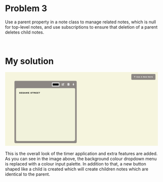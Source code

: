 # Problem 3
Use a parent property in a note class to manage related notes, which is null for top-level notes, and use subscriptions to ensure that deletion of a parent deletes child notes.

</br>

# My solution

![Sketch](/images/m1.png)

This is the overall look of the timer application and extra features are added. As you can see in the image above, the background colour dropdown menu is replaced with a colour input palette. In addition to that, a new button shaped like a child is created which will create children notes which are identical to the parent.

